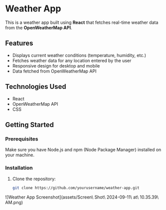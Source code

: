 # Weather App

This is a weather app built using **React** that fetches real-time weather data from the **OpenWeatherMap API**.

## Features

- Displays current weather conditions (temperature, humidity, etc.)
- Fetches weather data for any location entered by the user
- Responsive design for desktop and mobile
- Data fetched from OpenWeatherMap API

## Technologies Used

- React
- OpenWeatherMap API
- CSS

## Getting Started

### Prerequisites

Make sure you have Node.js and npm (Node Package Manager) installed on your machine.

### Installation

1. Clone the repository:
   ```bash
   git clone https://github.com/yourusername/weather-app.git

![Weather App Screenshot](assets/Screen\ Shot\ 2024-09-11\ at\ 10.35.39\ AM.png)


